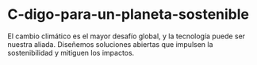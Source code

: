 # C-digo-para-un-planeta-sostenible
El cambio climático es el mayor desafío global, y la tecnología puede ser nuestra aliada. Diseñemos soluciones abiertas que impulsen la sostenibilidad y mitiguen los impactos.
